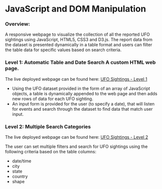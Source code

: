 # JavaScript and DOM Manipulation

### Overview:

 A responsive webpage to visualize the collection of all the reported UFO sightings using JavaScript, HTML5, CSS3 and D3.js. 
 The report data from the dataset is presented dynamically in a table format and users can filter the table data for specific values based on search criteria.
 
  
### Level 1: Automatic Table and Date Search A custom HTML web page.
 
  The live deployed webpage can be found here: [UFO Sightings - Level 1](https://hrao-dev/hrao-dev.github.io/blob/master/javascript-challenge/UFO-level-1/index.html)

* Using the UFO dataset provided in the form of an array of JavaScript objects, a table is dynamically appended to the web page and then adds new rows of data for each UFO sighting.
* An input form is provided for the user (to specify a date), that will listen for events and search through the dataset  to find data that match user input.
    
### Level 2: Multiple Search Categories

  The live deployed webpage can be found here: [UFO Sightings - Level 2](https://hrao-dev/hrao-dev.github.io/blob/master/javascript-challenge/UFO-level-2/index.html)

  The user can set multiple filters and search for UFO sightings using the following criteria based on the table columns:
   * date/time 
   * city 
   * state 
   * country 
   * shape
      
